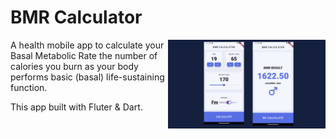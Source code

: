 # BMR Calculator

<img align="right" alt="img" src="https://github.com/Re4ch-Jay/bmr_calculator_flutter/blob/main/images/preview.png" width="50%" height="auto" />

A health mobile app to calculate your Basal Metabolic Rate the number of calories you burn as your body performs basic (basal) life-sustaining function.

This app built with Fluter & Dart.




